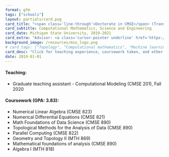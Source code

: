 ```yaml
---
format: gfm
tags: ["schools"]
layout: partials/card.pug
card_title: "<span class='line-through'>Doctorate in CMSE</span> (Transferred)"
card_subtitle: Computational Mathematics, Science and Engineering
card_date: Michigan State University, 2019-2021
card_extra: "Advisor: <a class='cursor-pointer underline' href='https://www.joperea.com/' style='color: #0000EE;'>Jose Perea</a>"
background_image: /resources/msu_logo.png
# card_tags: ["Topology", "Computational mathematics", "Machine learning"]
card_desc: "Click for teaching experience, coursework taken, and other details..." 
date: 2019-01-01
---
```


<div class="flex items-center px-2 py-1 bg-gray-100">

<h4 class="font-bold">
Teaching:
</h4>

</div>

<div class="lisc-desc p-2 bg-white-100 text-sm space-y-2">

- Graduate teaching assistant - Computational Modeling (CMSE 201), Fall
  2020

</div>

<div class="flex items-center px-2 py-1 bg-gray-100">

<h4 class="font-bold">
Coursework (GPA: 3.83):
</h4>

</div>

<div class="p-2 bg-white-100 lisc-desc text-sm space-y-2">

- Numerical Linear Algebra (CMSE 823)
- Numerical Differential Equations (CMSE 821)
- Math Foundations of Data Science (CMSE 890)
- Topological Methods for the Analysis of Data (CMSE 890)
- Parallel Computing (CMSE 822)
- Geometry and Topology II (MTH 869)
- Mathematical foundations of analysis (CMSE 890)
- Algebra I (MTH 818)

</div>

<!-- <div class="p-2 overflow-auto px-4 py-2 bg-white-100">   -->
